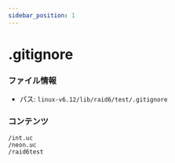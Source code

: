 ```yaml
---
sidebar_position: 1
---
```

# .gitignore

### ファイル情報

- パス: `linux-v6.12/lib/raid6/test/.gitignore`

### コンテンツ

```gitignore
/int.uc
/neon.uc
/raid6test

```
